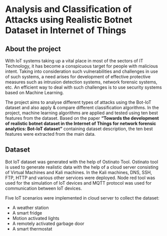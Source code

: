 # Analysis and Classification of Attacks using Realistic Botnet Dataset in Internet of Things


## About the project
With IoT systems taking up a vital place in most of the sectors of IT Technology, it has become a conspicuous target for people with malicious intent. Taking into consideration such vulnerabilities and challenges in use of such systems, a need arises for development of effective protective measures such as intrusion detection systems, network forensic systems, etc. An efficient way to deal with such challenges is to use security systems based on Machine Learning. 

The project aims to analyse different types of attacks using the Bot-IoT dataset and also apply & compare different classification algorithms. In the project, machine learning algorithms are applied and tested using ten best features from the dataset. Based on the paper **“Towards the development of realistic botnet dataset in the Internet of Things for network forensic analytics: Bot-IoT dataset”** containing dataset description, the ten best features were extracted from the main data.

## Dataset
Bot IoT dataset was generated with the help of Ostinato Tool. Ostinato tool is used to generate realistic data with the help of a cloud server consisting of Virtual Machines and Kali machines. In the Kali machines, DNS, SSH, FTP, HTTP and various other services were deployed. Node red tool was used for the simulation of IoT devices and MQTT protocol was used for communication between IoT devices.

Five IoT scenarios were implemented in cloud server to collect the dataset:
  - A weather station
  - A smart fridge
  - Motion activated lights
  - A remotely activated garbage door
  - A smart thermostat
